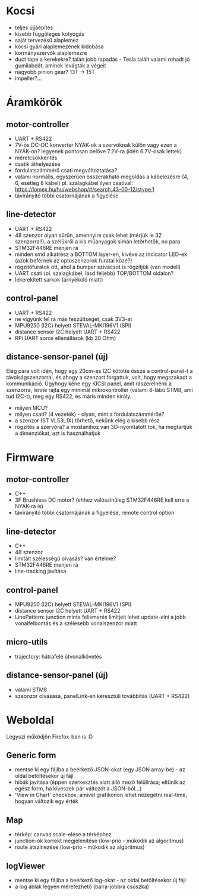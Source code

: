 # Kocsi
- teljes újjáépítés
- kisebb függőleges kotyogás
- saját tervezésű alaplemez
- kocsi gyári alaplemezének kidobása
- kormányszervók alaplemezre
- duct tape a kerekekre? talán jobb tapadás - Tesla talált valami rohadt jó gumilabdát, aminek levágták a végeit
- nagyobb pinion gear? 13T -> 15T
- impeller?...

# Áramkörök
## motor-controller
- UART + RS422
- 7V-os DC-DC konverter NYÁK-ok a szervóknak külön vagy ezen a NYÁK-on? legyenek pontosan belőve 7.2V-ra (idén 6.7V-osak lettek)
- méretcsökkentés
- csatik áthelyezése
- fordulatszámmérő csati megváltoztatása?
- valami normális, egyszerűen összerakható megoldás a kábelezésre (4, 6, esetleg 8 kábel) pl. szalagkábel ilyen csatival: https://lomex.hu/hu/webshop/#/search,43-00-12/stype,1
- távirányító többi csatornájának a figyelése

## line-detector
- UART + RS422
- 48 szenzor olyan sűrűn, amennyire csak lehet (mérjük le 32 szenzorral!), a szélükről a kis műanyagok simán letörhetők, no para
- STM32F446RE menjen rá
- minden smd alkatrész a BOTTOM layer-en, kivéve az indicator LED-ek (azok beférnek az optoszenzorok furatai közé?)
- rögzítőfuratok ott, ahol a bumper szivacsot is rögzítjük (van modell)
- UART csati (pl. szalagkábel, lásd feljebb) TOP/BOTTOM oldalon?
- lekerekített sarkok (árnyékoló miatt)

## control-panel
- UART + RS422
- ne vigyünk fel rá más feszültséget, csak 3V3-at
- MPU9250 (I2C) helyett STEVAL-MKI196V1 (SPI)
- distance sensor I2C helyett UART + RS422
- RPi UART soros ellenállások (kb 20 Ohm)

## distance-sensor-panel (új)

Elég para volt idén, hogy egy 20cm-es I2C kötötte össze a control-panel-t a távolságszenzorral, és ahogy a szenzort forgattuk, volt, hogy megszakadt a kommunikáció.
Úgyhogy kéne egy KICSI panel, amit rászerelnénk a szenzorra, lenne rajta egy minimál mikrokontroller (valami 8-lábú STM8, ami tud I2C-t), meg egy RS422, és máris minden király.

- milyen MCU?
- milyen csati? (4 vezeték) - olyan, mint a fordulatszámmérőé?
- a szenzor (ST VL53L1X) törhető, nekünk elég a kisebb rész
- rögzítés a szervóra? a mostanihoz van 3D-nyomtatott tok, ha megtartjuk a dimenziókat, azt is használhatjuk

# Firmware
## motor-controller
- C++
- 3F Brushless DC motor? (ehhez valószínűleg STM32F446RE kell erre a NYÁK-ra is)
- távirányító többi csatornájának a figyelése, remote control option

## line-detector
- C++
- 48 szenzor
- limitált szélességű olvasás? van értelme?
- STM32F446RE menjen rá
- line-tracking javítása

## control-panel
- MPU9250 (I2C) helyett STEVAL-MKI196V1 (SPI)
- distance sensor I2C helyett UART + RS422
- LinePattern: junction minta felismerés limitjeit lehet update-elni a jobb vonalfelbontás és a szélesebb vonalszenzor miatt

## micro-utils
- trajectory: hátrafelé útvonalkövetés

## distance-sensor-panel (új)
- valami STM8
- szeonzor olvasása, panelLink-en keresztüli továbbítás (UART + RS422)

# Weboldal

Légyszi működjön Firefox-ban is :D

## Generic form
- mentse ki egy fájlba a beérkező JSON-okat (egy JSON array-be) - az oldal betöltésekor új fájl
- hibák javítása (éppen szerkesztés alatt álló mező felülírása; eltűnik az egész form, ha kiveszek pár változót a JSON-ból...)
- 'View in Chart' checkbox, amivel grafikonon lehet nézegetni real-time, hogyan változik egy érték

## Map
- térkép: canvas scale-elése a térképhez
- junction-ök korrekt megjelenítése (low-prio - működik az algoritmus)
- route átszínezése (low-prio - működik az algoritmus)

## logViewer
- mentse ki egy fájlba a beérkező log-okat - az oldal betöltésekor új fájl
- a log ablak legyen méretezhető (balra-jobbra csúszka)